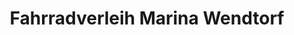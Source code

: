 ---
title: "Fahrradverleih Marina Wendtorf"
url: /wendtorf/fahrradverleih-marina-wendtorf/
shop: Fahrrad
---